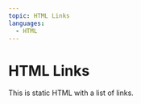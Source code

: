 ```yaml
---
topic: HTML Links 
languages:
  - HTML
---
```


# HTML Links 

This is static HTML with a list of links.
